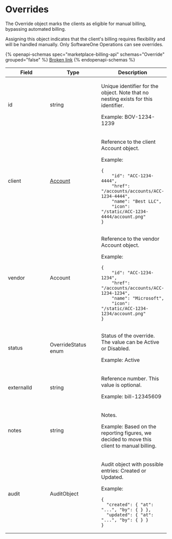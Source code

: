 # Overrides

The Override object marks the clients as eligible for manual billing, bypassing automated billing.&#x20;

Assigning this object indicates that the client's billing requires flexibility and will be handled manually.&#x20;Only SoftwareOne Operations can see overrides.

{% openapi-schemas spec="marketplace-billing-api" schemas="Override" grouped="false" %}
[Broken link](broken-reference)
{% endopenapi-schemas %}

<table><thead><tr><th width="166">Field</th><th width="183">Type</th><th>Description</th></tr></thead><tbody><tr><td>id</td><td>string</td><td><p>Unique identifier for the object. Note that no nesting exists for this identifier. </p><p>Example: BOV-1234-1239</p></td></tr><tr><td>client</td><td><a href="../../accounts-api/account/">Account</a></td><td><p>Reference to the client Account object. </p><p>Example:</p><pre class="language-json" data-overflow="wrap" data-line-numbers><code class="lang-json">{
    "id": "ACC-1234-4444",
    "href": "/accounts/accounts/ACC-1234-4444",
    "name": "Best LLC",
    "icon": "/static/ACC-1234-4444/account.png"
}
</code></pre></td></tr><tr><td>vendor</td><td>Account</td><td><p>Reference to the vendor Account object. </p><p>Example:</p><pre class="language-json" data-overflow="wrap" data-line-numbers><code class="lang-json">{
    "id": "ACC-1234-1234",
    "href": "/accounts/accounts/ACC-1234-1234",
    "name": "Microsoft",
    "icon": "/static/ACC-1234-1234/account.png"
}
</code></pre></td></tr><tr><td>status</td><td>OverrideStatus enum</td><td><p>Status of the override. The value can be Active or Disabled. </p><p>Example: Active</p></td></tr><tr><td>externalId</td><td>string</td><td><p>Reference number. This value is optional.</p><p>Example: bill-12345609</p></td></tr><tr><td>notes</td><td>string</td><td><p>Notes. </p><p>Example: Based on the reporting figures, we decided to move this client to manual billing.</p></td></tr><tr><td>audit</td><td>AuditObject</td><td><p>Audit object with possible entries: Created or Updated. </p><p>Example:</p><pre class="language-json" data-overflow="wrap" data-line-numbers><code class="lang-json">{
  "created": { "at": "...", "by": { } },
  "updated": { "at": "...", "by": { } }
}
</code></pre></td></tr></tbody></table>

